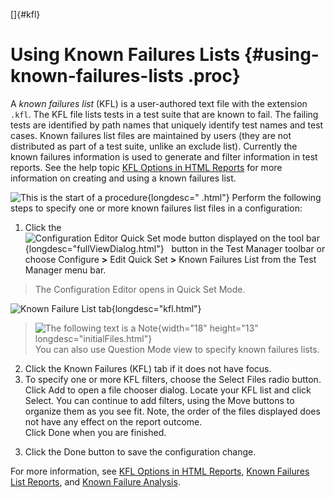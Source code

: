 
[]{#kfl}

# Using Known Failures Lists {#using-known-failures-lists .proc}

A *known failures list* (KFL) is a user-authored text file with the extension `.kfl`. The KFL file
lists tests in a test suite that are known to fail. The failing tests are identified by path names
that uniquely identify test names and test cases. Known failures list files are maintained by users
(they are not distributed as part of a test suite, unlike an exclude list). Currently the known
failures information is used to generate and filter information in test reports. See the help topic
[KFL Options in HTML Reports](../report/newReports.html#optKFL) for more information on creating and
using a known failures list.

![This is the start of a procedure](../../images/hg_proc.gif){longdesc="  .html"} Perform the
following steps to specify one or more known failures list files in a configuration:

1.  Click the ![Configuration Editor Quick Set mode button displayed on the tool
    bar](../../images/stdValues_button.gif){longdesc="fullViewDialog.html"}   button in the Test
    Manager toolbar or choose Configure **\>** Edit Quick Set **\>** Known Failures List from the
    Test Manager menu bar.

> The Configuration Editor opens in Quick Set Mode.

![Known Failure List tab](../../images/JT4KFLTabConfigEd.gif){longdesc="kfl.html"}

> ![The following text is a Note](../../images/hg_note.gif){width="18" height="13"
> longdesc="initialFiles.html"}\
> You can also use Question Mode view to specify known failures lists.

2.  Click the Known Failures (KFL) tab if it does not have focus.
3.  To specify one or more KFL filters, choose the Select Files radio button.\
    Click Add to open a file chooser dialog. Locate your KFL list and click Select. You can continue
    to add filters, using the Move buttons to organize them as you see fit. Note, the order of the
    files displayed does not have any effect on the report outcome.\
    Click Done when you are finished.

<!-- -->

3.  Click the Done button to save the configuration change.

For more information, see [KFL Options in HTML Reports](../report/newReports.html#createKFL), [Known
Failures List Reports](../report/newReports.html#knownFailureListReports), and [Known Failure
Analysis](../report/newReports.html#kfanalysis).

